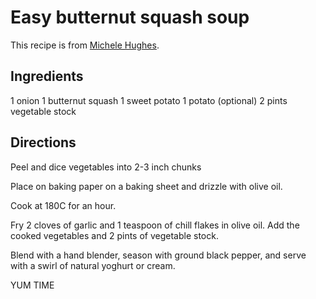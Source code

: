 # Easy butternut squash soup

This recipe is from [Michele Hughes](https://twitter.com/ManyHues).

## Ingredients
1 onion
1 butternut squash
1 sweet potato
1 potato (optional)
2 pints vegetable stock

## Directions

Peel and dice vegetables into 2-3 inch chunks

Place on baking paper on a baking sheet and drizzle with olive oil. 

Cook at 180C for an hour.

Fry 2 cloves of garlic and 1 teaspoon of chill flakes in olive oil. Add the cooked vegetables and 2 pints of vegetable stock.

Blend with a hand blender, season with ground black pepper, and serve with a swirl of natural yoghurt or cream.

YUM TIME